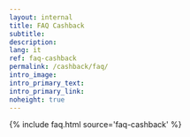 ```yaml
---
layout: internal
title: FAQ Cashback
subtitle:
description:
lang: it
ref: faq-cashback
permalink: /cashback/faq/
intro_image:
intro_primary_text:
intro_primary_link:
noheight: true
---
```


{% include faq.html source='faq-cashback' %}
